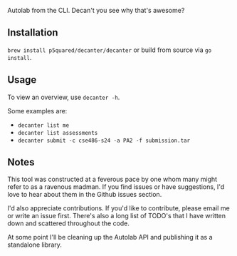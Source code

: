 Autolab from the CLI. Decan't you see why that's awesome?

## Installation
`brew install p5quared/decanter/decanter`
or build from source via `go install`.


## Usage

To view an overview, use `decanter -h`.

Some examples are:

* `decanter list me`
* `decanter list assessments`
* `decanter submit -c cse486-s24 -a PA2 -f submission.tar`

## Notes

This tool was constructed at a feverous pace by one whom many
might refer to as a ravenous madman. If you find issues
or have suggestions, I'd love to hear about them in the
Github issues section.

I'd also appreciate contributions. If you'd like to contribute,
please email me or write an issue first. There's also a long
list of TODO's that I have written down and scattered throughout
the code.

At some point I'll be cleaning up the Autolab API and publishing
it as a standalone library.
